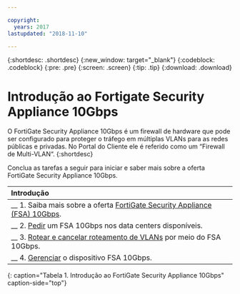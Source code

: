 ```yaml
---

copyright:
  years: 2017
lastupdated: "2018-11-10"

---
```


{:shortdesc: .shortdesc}
{:new_window: target="_blank"}
{:codeblock: .codeblock}
{:pre: .pre}
{:screen: .screen}
{:tip: .tip}
{:download: .download}

# Introdução ao Fortigate Security Appliance 10Gbps

O FortiGate Security Appliance 10Gbps é um firewall de hardware que pode ser configurado para proteger o tráfego em múltiplas VLANs para as redes públicas e privadas. No Portal do Cliente ele é referido como um “Firewall de Multi-VLAN“.
{:shortdesc}

Conclua as tarefas a seguir para iniciar e saber mais sobre a oferta FortiGate Security Appliance 10Gbps.

| Introdução       |
|:------------------|
| __ 1. Saiba mais sobre a oferta [FortiGate Security Appliance (FSA) 10Gbps](about.html). |
| __ 2. [Pedir](ordering-firewall.html) um FSA 10Gbps nos data centers disponíveis. |
| __ 3. [Rotear e cancelar roteamento de VLANs](managing-vlans.html) por meio do FSA 10Gbps.  |
| __ 4. [Gerenciar](managing-firewall-device-details.html) o dispositivo FSA 10Gbps.
{: caption="Tabela 1. Introdução ao FortiGate Security Appliance 10Gbps" caption-side="top"} 
